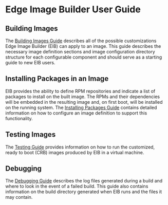 # Edge Image Builder User Guide

## Building Images

The [Building Images Guide](./building-images.md) describes all of the possible customizations
Edge Image Builder (EIB) can apply to an image. This guide describes the necessary image definition
sections and image configuration directory structure for each configurable component and should serve
as a starting guide to new EIB users.

## Installing Packages in an Image

EIB provides the ability to define RPM repositories and indicate a list of packages to install on the built
image. The RPMs and their dependencies will be embedded in the resulting image and, on first boot, will
be installed on the running system. The [Installing Packages Guide](./installing-packages.md) contains
detailed information on how to configure an image definition to support this functionality.

## Testing Images

The [Testing Guide](./testing-guide.md) provides information on how to run the customized, ready to boot (CRB)
images produced by EIB in a virtual machine.

## Debugging

The [Debugging Guide](./debugging.md) describes the log files generated during a build and where to look
in the event of a failed build. This guide also contains information on the build directory generated when
EIB runs and the files it may contain.